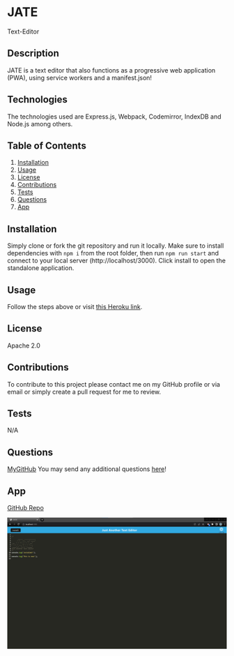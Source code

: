 # JATE

Text-Editor

## Description

JATE is a text editor that also functions as a progressive web application (PWA), using service workers and a manifest.json!

## Technologies

The technologies used are Express.js, Webpack, Codemirror, IndexDB and Node.js among others.

## Table of Contents

1. [Installation](#installation)
2. [Usage](#usage)
3. [License](#license)
4. [Contributions](#contributions)
5. [Tests](#tests)
6. [Questions](#questions)
7. [App](#app)

## Installation

Simply clone or fork the git repository and run it locally. Make sure to install dependencies with `npm i` from the root folder, then run `npm run start` and connect to your local server (http://localhost/3000). Click install to open the standalone application.

## Usage

Follow the steps above or visit [this Heroku link](https://quiet-brushlands-79166.herokuapp.com/).

## License

Apache 2.0

## Contributions

To contribute to this project please contact me on my GitHub profile or via email or simply create a pull request for me to review.

## Tests

N/A

## Questions

[MyGitHub](https://github.com/codejoes)
You may send any additional questions [here](josephscodes@gmail.com)!

## App

[GitHub Repo](https://github.com/codejoes/JATE)

![Screenshot of Website](./images/Screenshot%202023-04-03%20094813.png)
